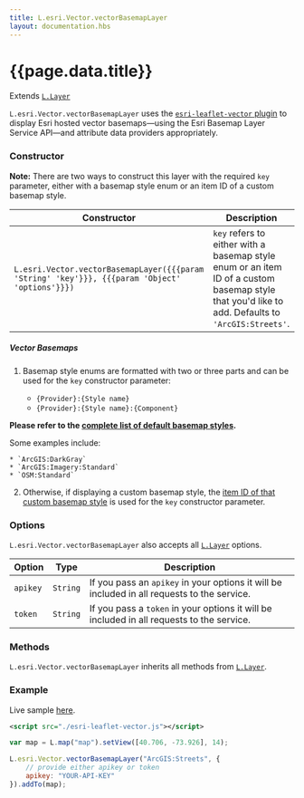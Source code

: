 ```yaml
---
title: L.esri.Vector.vectorBasemapLayer
layout: documentation.hbs
---
```


# {{page.data.title}}

Extends [`L.Layer`](https://leafletjs.com/reference-{{siteData.latest_leaflet}}.html#layer)

`L.esri.Vector.vectorBasemapLayer` uses the [`esri-leaflet-vector` plugin](https://github.com/Esri/esri-leaflet-vector) to display Esri hosted vector basemaps—using the Esri Basemap Layer Service API—and attribute data providers appropriately.

### Constructor

**Note:** There are two ways to construct this layer with the required `key` parameter, either with a basemap style enum or an item ID of a custom basemap style.

<table>
    <thead>
        <tr>
            <th>Constructor</th>
            <th>Description</th>
        </tr>
    </thead>
    <tbody>
        <tr>
            <td><code>L.esri.Vector.vectorBasemapLayer({{{param 'String' 'key'}}}, {{{param 'Object' 'options'}}})</code></td>
            <td><code>key</code> refers to either with a basemap style enum or an item ID of a custom basemap style that you'd like to add. Defaults to <code>'ArcGIS:Streets'</code>.
        </tr>
    </tbody>
</table>

##### Vector Basemaps

1. Basemap style enums are formatted with two or three parts and can be used for the `key` constructor parameter:

    * `{Provider}:{Style name}`
    * `{Provider}:{Style name}:{Component}`

  **Please refer to the [complete list of default basemap styles](https://developers.arcgis.com/documentation/mapping-apis-and-location-services/maps/services/basemap-layer-service/#default-basemap-styles).**
  
  Some examples include:

    * `ArcGIS:DarkGray`
    * `ArcGIS:Imagery:Standard`
    * `OSM:Standard`

2. Otherwise, if displaying a custom basemap style, the [item ID of that custom basemap style](https://developers.arcgis.com/documentation/mapping-apis-and-location-services/maps/services/basemap-layer-service/#custom-basemap-styles) is used for the `key` constructor parameter.

### Options

`L.esri.Vector.vectorBasemapLayer` also accepts all [`L.Layer`](https://leafletjs.com/reference.html#layer) options.

<table>
    <thead>
        <tr>
            <th>Option</th>
            <th>Type</th>
            <th>Description</th>
        </tr>
    </thead>
    <tbody>
        <tr>
            <td><code>apikey</code></td>
            <td><code>String</code></td>
            <td>If you pass an <code>apikey</code> in your options it will be included in all requests to the service.</td>
        </tr>
        <tr>
            <td><code>token</code></td>
            <td><code>String</code></td>
            <td>If you pass a <code>token</code> in your options it will be included in all requests to the service.</td>
        </tr>
    </tbody>
</table>

### Methods

`L.esri.Vector.vectorBasemapLayer` inherits all methods from [`L.Layer`](https://leafletjs.com/reference.html#layer).

### Example

Live sample [here](../../examples/showing-a-basemap.html).

```xml
<script src="./esri-leaflet-vector.js"></script>
```

```js
var map = L.map("map").setView([40.706, -73.926], 14);

L.esri.Vector.vectorBasemapLayer("ArcGIS:Streets", {
    // provide either apikey or token
    apikey: "YOUR-API-KEY"
}).addTo(map);
```
